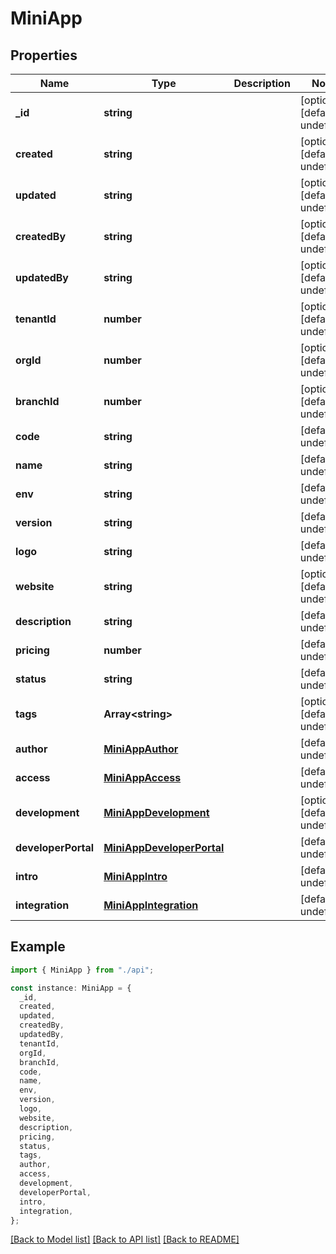 # MiniApp

## Properties

| Name                | Type                                                    | Description | Notes                             |
| ------------------- | ------------------------------------------------------- | ----------- | --------------------------------- |
| **\_id**            | **string**                                              |             | [optional] [default to undefined] |
| **created**         | **string**                                              |             | [optional] [default to undefined] |
| **updated**         | **string**                                              |             | [optional] [default to undefined] |
| **createdBy**       | **string**                                              |             | [optional] [default to undefined] |
| **updatedBy**       | **string**                                              |             | [optional] [default to undefined] |
| **tenantId**        | **number**                                              |             | [optional] [default to undefined] |
| **orgId**           | **number**                                              |             | [optional] [default to undefined] |
| **branchId**        | **number**                                              |             | [optional] [default to undefined] |
| **code**            | **string**                                              |             | [default to undefined]            |
| **name**            | **string**                                              |             | [default to undefined]            |
| **env**             | **string**                                              |             | [default to undefined]            |
| **version**         | **string**                                              |             | [default to undefined]            |
| **logo**            | **string**                                              |             | [default to undefined]            |
| **website**         | **string**                                              |             | [optional] [default to undefined] |
| **description**     | **string**                                              |             | [default to undefined]            |
| **pricing**         | **number**                                              |             | [default to undefined]            |
| **status**          | **string**                                              |             | [default to undefined]            |
| **tags**            | **Array&lt;string&gt;**                                 |             | [optional] [default to undefined] |
| **author**          | [**MiniAppAuthor**](MiniAppAuthor.md)                   |             | [default to undefined]            |
| **access**          | [**MiniAppAccess**](MiniAppAccess.md)                   |             | [default to undefined]            |
| **development**     | [**MiniAppDevelopment**](MiniAppDevelopment.md)         |             | [optional] [default to undefined] |
| **developerPortal** | [**MiniAppDeveloperPortal**](MiniAppDeveloperPortal.md) |             | [default to undefined]            |
| **intro**           | [**MiniAppIntro**](MiniAppIntro.md)                     |             | [default to undefined]            |
| **integration**     | [**MiniAppIntegration**](MiniAppIntegration.md)         |             | [default to undefined]            |

## Example

```typescript
import { MiniApp } from "./api";

const instance: MiniApp = {
  _id,
  created,
  updated,
  createdBy,
  updatedBy,
  tenantId,
  orgId,
  branchId,
  code,
  name,
  env,
  version,
  logo,
  website,
  description,
  pricing,
  status,
  tags,
  author,
  access,
  development,
  developerPortal,
  intro,
  integration,
};
```

[[Back to Model list]](../README.md#documentation-for-models) [[Back to API list]](../README.md#documentation-for-api-endpoints) [[Back to README]](../README.md)
